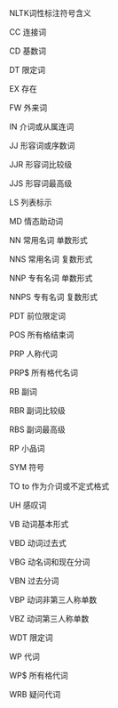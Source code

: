 NLTK词性标注符号含义

CC 连接词

CD 基数词

DT 限定词

EX 存在

FW 外来词

IN 介词或从属连词

JJ 形容词或序数词

JJR 形容词比较级

JJS 形容词最高级

LS 列表标示

MD 情态助动词

NN 常用名词 单数形式

NNS 常用名词 复数形式

NNP 专有名词 单数形式

NNPS 专有名词 复数形式

PDT 前位限定词

POS 所有格结束词

PRP 人称代词

PRP$ 所有格代名词

RB 副词

RBR 副词比较级

RBS 副词最高级

RP 小品词

SYM 符号

TO to 作为介词或不定式格式

UH 感叹词

VB 动词基本形式

VBD 动词过去式

VBG 动名词和现在分词

VBN 过去分词

VBP 动词非第三人称单数

VBZ 动词第三人称单数

WDT 限定词

WP 代词

WP$ 所有格代词

WRB 疑问代词
